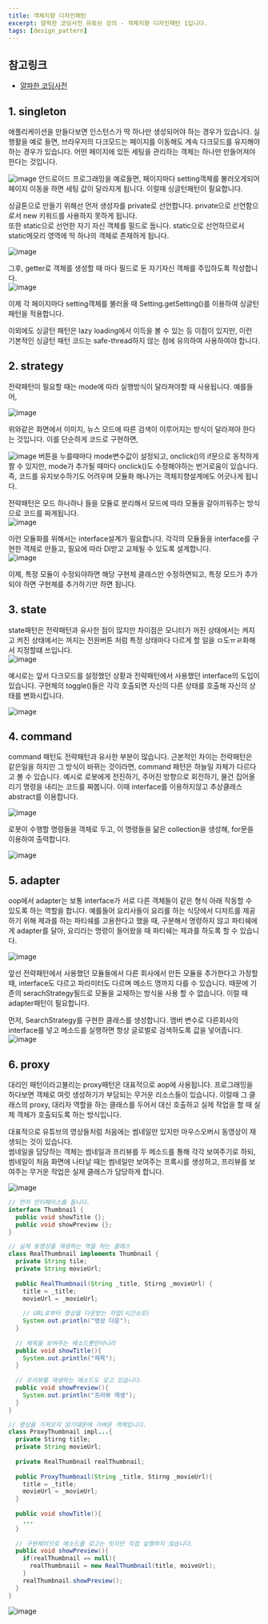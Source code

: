 ```yaml
---
title: 객체지향 디자인패턴
excerpt: 얄팍한 코딩사전 유튜브 강의 - 객체지향 디자인패턴 1입니다.
tags: [design_pattern]
---
```


## 참고링크
- [얄파한 코딩사전](https://www.youtube.com/watch?v=lJES5TQTTWE)

## 1. singleton
애플리케이션을 만들다보면 인스턴스가 딱 하나만 생성되어야 하는 경우가 있습니다. 실행활을 예로 들면, 브라우저의 다크모드는 페이지를 이동해도 
계속 다크모드를 유지해야하는 경우가 있습니다.  어떤 페이지에 있든 세팅을 관리하는 객체는 하나만 만들어져야 한다는 것입니다.  

![image](https://user-images.githubusercontent.com/78904413/175941021-d8bc9e72-e8a3-4d47-9b34-2b02de782c24.png)
안드로이드 프로그래밍을 예로들면, 페이지마다 setting객체를 불러오게되어 페이지 이동을 하면 세팅 값이 달라지게 됩니다. 이럴때 싱글턴패턴이 필요합니다.  

싱글톤으로 만들기 위해선 먼저 생성자를 private로 선언합니다. private으로 선언함으로서 new 키워드를 사용하지 못하게 됩니다.  
또한 static으로 선언한 자기 자신 객체를 필드로 둡니다. static으로 선언하므로서 static메모리 영역에 딱 하나의 객체로 존재하게 됩니다.  

![image](https://user-images.githubusercontent.com/78904413/175943459-6ad66275-46cc-4fd8-baf8-9355af6bc7e7.png)

그후, getter로 객체를 생성할 때 마다 필드로 둔 자기자신 객체를 주입하도록 작성합니다.  
![image](https://user-images.githubusercontent.com/78904413/175944484-a14c583b-c12b-444e-87ef-18d7786478c5.png)

이제 각 페이지마다 setting객체를 불러올 때 Setting.getSetting()를 이용하여 싱글턴 패턴을 적용합니다.  

이외에도 싱글턴 패턴은 lazy loading에서 이득을 볼 수 있는 등 이점이 있지만, 이런 기본적인 싱글턴 패턴 코드는 safe-thread하지 않는 점에 유의하여 사용하여야 합니다.  

## 2. strategy
전략패턴이 필요할 때는 mode에 따라 실행방식이 달라져야할 때 사용됩니다. 예를들어,  

![image](https://user-images.githubusercontent.com/78904413/176067072-5bd337d0-5e55-410e-a75a-e18d69a193a0.png)

위와같은 화면에서 이미지, 뉴스 모드에 따른 검색이 이루어지는 방식이 달라져야 한다는 것입니다. 이를 단순하게 코드로 구현하면,  

![image](https://user-images.githubusercontent.com/78904413/176067266-30170b5d-748b-4fa5-8d0e-9d6592681cf5.png)
버튼을 누를때마다 mode변수값이 설정되고, onclick()의 if문으로 동작하게 짤 수 있지만, mode가 추가될 때마다 onclick()도 수정해야하는 번거로움이 있습니다. 즉, 코드를 유지보수하기도 어려우며 모듈화 해나가는 객체지향설계에도 어긋나게 됩니다.  

전략패턴은 모드 하나하나 들을 모듈로 분리해서 모드에 따라 모듈을 갈아끼워주는 방식으로 코드를 짜게됩니다.  
![image](https://user-images.githubusercontent.com/78904413/176067515-3d8e9e3d-636b-489e-b0f8-1f4d1019ad89.png)

이런 모듈화를 위해서는 interface설계가 필요합니다. 각각의 모듈들을 interface를 구현한 객체로 만들고, 필요에 따라 DI받고 교체될 수 있도록 설계합니다.  
![image](https://user-images.githubusercontent.com/78904413/176067787-ae20a66e-8fb8-4a58-99f9-a8776f36a955.png)

이제, 특정 모듈이 수정되야하면 해당 구현체 클래스만 수정하면되고, 특정 모드가 추가되야 하면 구현체를 추가하기만 하면 됩니다.  

## 3. state
state패턴은 전략패턴과 유사한 점이 많지만 차이점은 모니터가 꺼진 상태에서는 켜지고 켜진 상태에서는 꺼지는 전원버튼 처럼 특정 상태마다 다르게 할 일을 ㅁ도ㅠㄹ화해서 지정할떄 쓰입니다.  
![image](https://user-images.githubusercontent.com/78904413/176068325-ac4f6bba-a79f-49f0-99b6-06589ab52512.png)

예시로는 앞서 다크모드를 설정했던 상황과 전략패턴에서 사용했던 interface의 도입이 있습니다. 구현체의 toggle()들은 각각 호출되면 자신의 다른 상태를 호출해 자신의 상태를 변화시킵니다.  

![image](https://user-images.githubusercontent.com/78904413/176068912-b0e8d5d5-5eb2-431b-ae3a-145f92341f3f.png)

## 4. command
command 패턴도 전략패턴과 유사한 부분이 많습니다. 근본적인 차이는 전략패턴은 같은일을 하지만 그 방식이 바뀌는 것이라면, command 패턴은 하늘일 자체가 다르다고 볼 수 있습니다. 예시로 로봇에게 전진하기, 주어진 방향으로 회전하기, 물건 집어올리기 명령을 내리는 코드를 짜봅니다. 이때 interface를 이용하지않고 추상클래스 abstract를 이용합니다.  

![image](https://user-images.githubusercontent.com/78904413/176077285-a8d729ff-c356-453e-be1c-0257f606c258.png)

로봇이 수행할 명령들을 객체로 두고, 이 명령들을 닮은 collection을 생성해, for문을 이용하여 출력합니다.  

![image](https://user-images.githubusercontent.com/78904413/176077563-839b331e-7106-4c3d-9f01-cbe3c536f318.png)

## 5. adapter
oop에서 adapter는 보통 interface가 서로 다른 객체들이 같은 형식 아래 작동할 수 있도록 하는 역할을 합니다. 예를들어 요리사들이 요리를 하는 식당에서 디저트를 제공하기 위해 제과를 하는 파티쉐를 고용한다고 했을 때, 구분해서 명령하지 않고 파티쉐에게 adapter를 달아, 요리라는 명령이 들어왔을 때 파티쉐는 제과를 하도록 할 수 있습니다.  

![image](https://user-images.githubusercontent.com/78904413/176098570-f4cf70ba-8ff6-4c41-9cff-8c0a60cbc2b8.png)

앞선 전략패턴에서 사용했던 모듈들에서 다른 회사에서 만든 모듈을 추가한다고 가정할 때, interface도 다르고 파라미터도 다르며 메소드 명까지 다를 수 있습니다. 때문에 기존의 serachStrategy필드로 모듈을 교체하는 방식을 사용 할 수 없습니다. 이럴 때 adapter패턴이 필요합니다.  

먼저, SearchStrategy를 구현한 클래스를 생성합니다. 맴버 변수로 다른회사의 interface를 넣고 메소드를 실행하면 항상 글로벌로 검색하도록 값을 넣어줍니다.  
![image](https://user-images.githubusercontent.com/78904413/176099051-05be4e55-3725-4019-9df0-aa50dfd6de1e.png)

## 6. proxy
대리인 패턴이라고불리는 proxy패턴은 대표적으로 aop에 사용됩니다. 프로그래밍을 하다보면 객체로 여럿 생성하기가 부담되는 무거운 리소스들이 있습니다. 이럴때 그 클래스의 proxy, 대리자 역할을 하는 클래스를 두어서 대신 호출하고 실제 작업을 할 때 실제 객체가 호출되도록 하는 방식입니다.  

대표적으로 유튜브의 영상들처럼 처음에는 썸네일만 있지만 마우스오버시 동영상이 재생되는 것이 있습니다.  
썸네일을 담당하는 객체는 썸네일과 프리뷰를 두 메소드를 통해 각각 보여주기로 하되, 썸네일이 처음 화면에 나타날 때는 썸네일만 보여주는 프록시를 생성하고, 프리뷰를 보여주는 무거운 작업은 실제 클래스가 담당하게 합니다.  

![image](https://user-images.githubusercontent.com/78904413/176100062-e2684ab9-f09c-4343-a0a2-24681f9471a0.png)

```java
// 먼저 인터페이스를 둡니다.
interface Thumbnail {
  public void showTitle {};
  public void showPreview {};  
}

// 실제 동영상을 재생하는 역을 하는 클래스
class RealThumbnail implements Thumbnail {
  private String tile;
  private String movieUrl;
  
  public RealThumbnail(String _title, Stirng _movieUrl) {
    title = _title;
    movieUrl = _movieUrl;
    
    // URL로부터 영상을 다운받는 작업(시간소모)
    System.out.println("영상 다운");
  }
  
  // 제목을 보여주는 메소드뿐만아니라
  public void showTitle(){
    System.out.println("제목");
  }
  
  // 프리뷰를 재생하는 메소드도 갖고 있습니다.
  public void showPreview(){
    System.out.println("프리뷰 재생");
  }
}

// 영상을 가져오지 않기때문에 가벼운 객체입니다.
class ProxyThumbnail impl...{
  private Stirng title;
  private String movieUrl;
  
  private RealThumbnail realThumbnail;
  
  public ProxyThumbnail(String _title, Stirng _movieUrl){
    title = _title;
    movieUrl = _movieUrl;
  }
  
  public void showTitle(){
    ...
  }
  
  // 구현체이므로 메소드를 갖고는 잇지만 직접 실행하지 않습니다.
  public void showPreview(){
    if(realThumbnail == null){
      realThumbnaiil = new RealThumbnail(title, moiveUrl);
    }
    realThumbnail.showPreview();
  }
}
```
![image](https://user-images.githubusercontent.com/78904413/176105946-a9945648-6f18-4013-b335-2ef170ea82bb.png)

